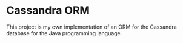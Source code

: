 # Cassandra ORM

This project is my own implementation of an ORM for the Cassandra database for the Java programming language.


